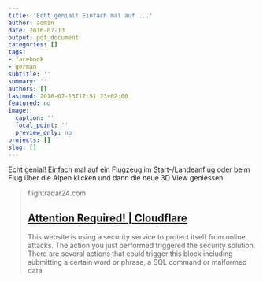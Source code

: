 ```yaml
---
title: 'Echt genial! Einfach mal auf ...'
author: admin
date: 2016-07-13
output: pdf_document
categories: []
tags:
- facebook
- german
subtitle: ''
summary: ''
authors: []
lastmod: 2016-07-13T17:51:23+02:00
featured: no
image:
  caption: ''
  focal_point: ''
  preview_only: no
projects: []
slug: []
---
```

Echt genial! Einfach mal auf ein Flugzeug im Start-/Landeanflug oder beim Flug über die Alpen klicken und dann die neue 3D View geniessen.
> flightradar24.com
> ## [Attention Required! | Cloudflare](https://www.flightradar24.com/blog/exploring-the-new-flightradar24-3d-view)
>
>This website is using a security service to protect itself from online attacks. The action you just performed triggered the security solution. There are several actions that could trigger this block including submitting a certain word or phrase, a SQL command or malformed data.

